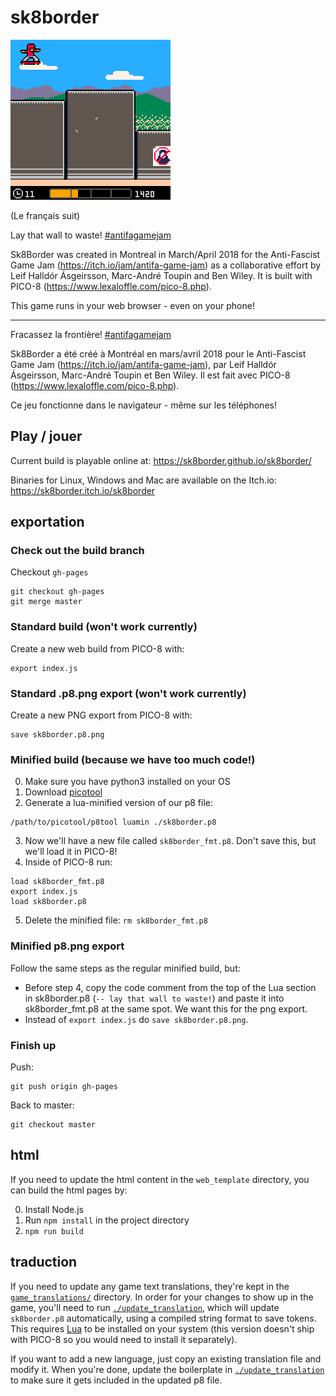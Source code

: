 # sk8border

![sk8border preview GIF](img/preview_gif_compressed.gif)

(Le français suit)

Lay that wall to waste! [#antifagamejam](https://twitter.com/search?q=%23antifagamejam)

Sk8Border was created in Montreal in March/April 2018 for the Anti-Fascist Game Jam (https://itch.io/jam/antifa-game-jam) as a collaborative effort by Leif Halldór Ásgeirsson, Marc-André Toupin and Ben Wiley. It is built with PICO-8 (https://www.lexaloffle.com/pico-8.php).

This game runs in your web browser - even on your phone!

----------------------

Fracassez la frontière! [#antifagamejam](https://twitter.com/search?q=%23antifagamejam)

Sk8Border a été créé à Montréal en mars/avril 2018 pour le Anti-Fascist Game Jam (https://itch.io/jam/antifa-game-jam), par Leif Halldór Ásgeirsson, Marc-André Toupin et Ben Wiley. Il est fait avec PICO-8 (https://www.lexaloffle.com/pico-8.php).

Ce jeu fonctionne dans le navigateur - même sur les téléphones!

## Play / jouer

Current build is playable online at: https://sk8border.github.io/sk8border/

Binaries for Linux, Windows and Mac are available on the Itch.io: https://sk8border.itch.io/sk8border

## exportation

### Check out the build branch

Checkout `gh-pages`

```console
git checkout gh-pages
git merge master
```

### Standard build (won't work currently)

Create a new web build from PICO-8 with:

```console
export index.js
```

### Standard .p8.png export (won't work currently)

Create a new PNG export from PICO-8 with:

```console
save sk8border.p8.png
```

### Minified build (because we have too much code!)

0. Make sure you have python3 installed on your OS
1. Download [picotool](https://github.com/dansanderson/picotool)
2. Generate a lua-minified version of our p8 file:
  ```console
  /path/to/picotool/p8tool luamin ./sk8border.p8
  ```
3. Now we'll have a new file called `sk8border_fmt.p8`. Don't save this, but we'll load it in PICO-8!
4. Inside of PICO-8 run:
  ```console
  load sk8border_fmt.p8
  export index.js
  load sk8border.p8
  ```
5. Delete the minified file: `rm sk8border_fmt.p8`

### Minified p8.png export

Follow the same steps as the regular minified build, but:

- Before step 4, copy the code comment from the top of the Lua section in sk8border.p8 (`-- lay that wall to waste!`) and paste it into sk8border_fmt.p8 at the same spot. We want this for the png export.
- Instead of `export index.js` do `save sk8border.p8.png`.

### Finish up

Push:

```console
git push origin gh-pages
```

Back to master:

```console
git checkout master
```

## html

If you need to update the html content in the `web_template` directory, you can build the html pages by:

0. Install Node.js
1. Run `npm install` in the project directory
2. `npm run build`

## traduction

If you need to update any game text translations, they're kept in the [`game_translations/`](/game_translations) directory. In order for your changes to show up in the game, you'll need to run [`./update_translation`](/update_translation), which will update `sk8border.p8` automatically, using a compiled string format to save tokens. This requires [Lua](https://www.lua.org/start.html) to be installed on your system (this version doesn't ship with PICO-8 so you would need to install it separately).

If you want to add a new language, just copy an existing translation file and modify it. When you're done, update the boilerplate in [`./update_translation`](/update_translation) to make sure it gets included in the updated p8 file.
